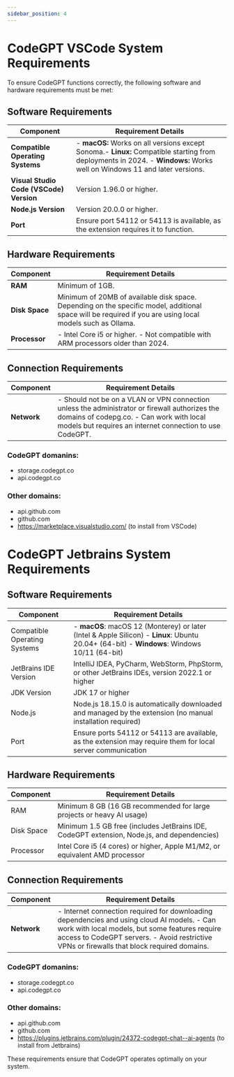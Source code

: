 ```yaml
---
sidebar_position: 4
---
```

# CodeGPT VSCode System Requirements

To ensure CodeGPT functions correctly, the following software and hardware requirements must be met:

## Software Requirements

| Component                  | Requirement Details                                                                 |
|----------------------------|-------------------------------------------------------------------------------------|
| **Compatible Operating Systems** |- **macOS:** Works on all versions except Sonoma.- **Linux:** Compatible starting from deployments in 2024.  - **Windows:** Works well on Windows 11 and later versions. |
| **Visual Studio Code (VSCode) Version** | Version 1.96.0 or higher. |
| **Node.js Version**        | Version 20.0.0 or higher.                                                   |
| **Port**                   | Ensure port 54112 or 54113 is available, as the extension requires it to function.           |

## Hardware Requirements

| Component      | Requirement Details               |
|----------------|-----------------------------------|
| **RAM**        | Minimum of 1GB.               |
| **Disk Space** | Minimum of 20MB of available disk space. Depending on the specific model, additional space will be required if you are using local models such as Ollama. |
| **Processor**  | - Intel Core i5 or higher. - Not compatible with ARM processors older than 2024. |

## Connection Requirements

| Component | Requirement Details                                                                 |
|-----------|-------------------------------------------------------------------------------------|
| **Network** | - Should not be on a VLAN or VPN connection unless the administrator or firewall authorizes the domains of codepg.co. - Can work with local models but requires an internet connection to use CodeGPT. |

### CodeGPT domanins:
- storage.codegpt.co
- api.codegpt.co

### Other domains:
- api.github.com
- github.com
- https://marketplace.visualstudio.com/ (to install from VSCode)

# CodeGPT Jetbrains System Requirements

## Software Requirements

| Component                  | Requirement Details                                                                                               |
|----------------------------|------------------------------------------------------------------------------------------------------------------|
| Compatible Operating Systems | - **macOS**: macOS 12 (Monterey) or later (Intel & Apple Silicon) - **Linux**: Ubuntu 20.04+ (64-bit) - **Windows**: Windows 10/11 (64-bit) |
| JetBrains IDE Version      | IntelliJ IDEA, PyCharm, WebStorm, PhpStorm, or other JetBrains IDEs, version 2022.1 or higher                    |
| JDK Version                | JDK 17 or higher                                                                                                |
| Node.js                    | Node.js 18.15.0 is automatically downloaded and managed by the extension (no manual installation required)        |
| Port                       | Ensure ports 54112 or 54113 are available, as the extension may require them for local server communication       |

## Hardware Requirements

| Component  | Requirement Details                                                                                   |
|------------|------------------------------------------------------------------------------------------------------|
| RAM        | Minimum 8 GB (16 GB recommended for large projects or heavy AI usage)                                |
| Disk Space | Minimum 1.5 GB free (includes JetBrains IDE, CodeGPT extension, Node.js, and dependencies)           |
| Processor  | Intel Core i5 (4 cores) or higher, Apple M1/M2, or equivalent AMD processor                          |

## Connection Requirements

| Component | Requirement Details                                                                 |
|-----------|-------------------------------------------------------------------------------------|
| **Network** | - Internet connection required for downloading dependencies and using cloud AI models. - Can work with local models, but some features require access to CodeGPT servers. - Avoid restrictive VPNs or firewalls that block required domains. |

### CodeGPT domanins:
- storage.codegpt.co
- api.codegpt.co

### Other domains:
- api.github.com
- github.com
- https://plugins.jetbrains.com/plugin/24372-codegpt-chat--ai-agents (to install from Jetbrains)


These requirements ensure that CodeGPT operates optimally on your system.

